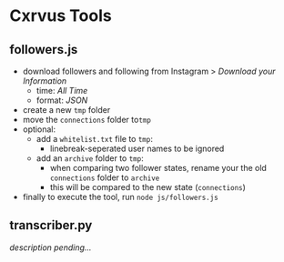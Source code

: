 # Cxrvus Tools

## followers.js

- download followers and following from Instagram > *Download your Information*
	- time: *All Time*
	- format: *JSON*
- create a new `tmp` folder
- move the `connections` folder to`tmp` 
- optional:
  - add a `whitelist.txt` file to `tmp`:
    - linebreak-seperated user names to be ignored
  - add an `archive` folder to `tmp`:
    - when comparing two follower states, rename your the old `connections` folder to `archive`
    - this will be compared to the new state (`connections`)
- finally to execute the tool, run `node js/followers.js`

## transcriber.py

*description pending…*
